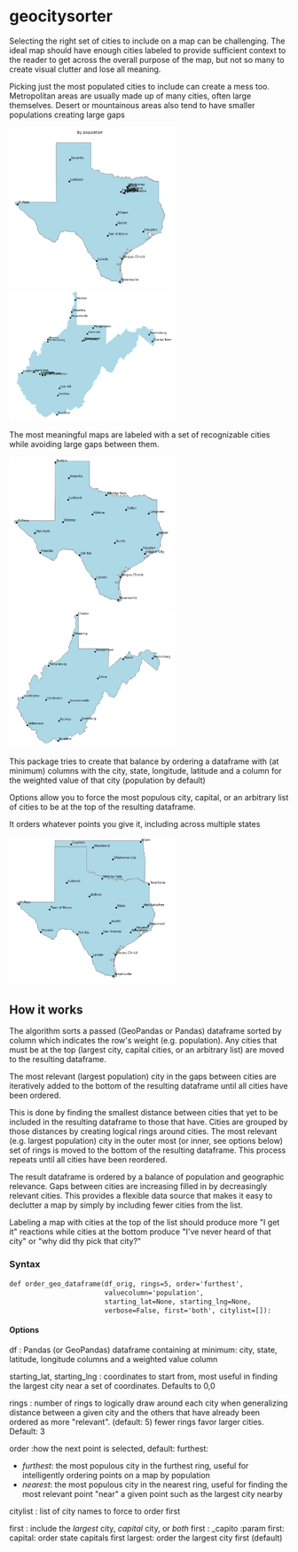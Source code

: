 # geocitysorter

Selecting the right set of cities to include on a map can be challenging. The ideal map should have enough cities
labeled to provide sufficient context to the reader to get across the overall purpose of the map, but not so many to
create visual clutter and lose all meaning.

Picking just the most populated cities to include can create a mess too. Metropolitan areas are usually made up of many
cities, often large themselves. Desert or mountainous areas also tend to have smaller
populations creating large gaps

<img src="https://raw.githubusercontent.com/rtphokie/geocitysorter/main/images/Texas_pop.png" alt="drawing" width="300"/>
<img src="https://raw.githubusercontent.com/rtphokie/geocitysorter/main/images/West Virginia_pop.png" alt="drawing" width="300"/>

The most meaningful maps are labeled with a set of recognizable cities while avoiding
large gaps between them.

<img src="https://raw.githubusercontent.com/rtphokie/geocitysorter/main/images/Texas_geopop.png" alt="drawing" width="300"/>
<img src="https://raw.githubusercontent.com/rtphokie/geocitysorter/main/images/West Virginia_geopop.png" alt="drawing" width="300"/>

This package tries to create that balance by ordering a dataframe with (at minimum) columns
with the city, state, longitude, latitude and a column for the weighted value of that
city (population by default)

Options allow you to force the most populous city, capital, or an arbitrary list of cities
to be at the top of the resulting dataframe.

It orders whatever points you give it, including across multiple states

<img src="https://raw.githubusercontent.com/rtphokie/geocitysorter/main/images/Texas_Oklahoma_geopop.png" alt="drawing" width="300"/>

## How it works

The algorithm sorts a passed (GeoPandas or Pandas) dataframe sorted by column which
indicates the row's weight (e.g. population). Any cities that must be at the top
(largest city, capital cities, or an arbitrary list) are moved to the resulting
dataframe.

The most relevant (largest population) city in the gaps between cities are
iteratively added to the bottom of the resulting dataframe until all cities have
been ordered.

This is done by finding the smallest distance between cities that yet to be included
in the resulting dataframe to those that have. Cities are grouped by those distances
by creating logical rings around cities. The most relevant (e.g. largest population) 
city in the outer most (or inner, see options below) set of rings is moved to the 
bottom of the resulting dataframe.  This process repeats until all cities have been
reordered.

The result dataframe is ordered by a balance of population and geographic relevance.
Gaps between cities are increasing filled in by decreasingly relevant cities.  This 
provides a flexible data source that makes it easy to declutter a map by simply by 
including fewer cities from the list.

Labeling a map with cities at the top of the list should produce more "I get it"
reactions while cities at the bottom produce "I've never heard of that city" or "why
did thy pick that city?"

### Syntax

```
def order_geo_dataframe(df_orig, rings=5, order='furthest', 
                        valuecolumn='population', 
                        starting_lat=None, starting_lng=None, 
                        verbose=False, first='both', citylist=[]):
```

#### Options

df
: Pandas (or GeoPandas) dataframe containing at minimum: city, state, latitude, longitude columns
and a weighted value column

starting_lat, starting_lng
: coordinates to start from, most useful in finding the largest city near a set
of coordinates. Defaults to 0,0


rings
: number of rings to logically draw around each city when generalizing distance between a given city and
the others that have already been ordered as more "relevant".  (default: 5)
fewer rings favor larger cities. Default: 3

order
:how the next point is selected, default: furthest:

* _furthest_: the most populous city in the furthest ring, useful for intelligently ordering
  points on a map by population
* _nearest_: the most populous city in the nearest ring, useful for finding the most relevant
  point "near" a given point such as the largest city nearby

citylist
: list of city names to force to order first

first
: include the _largest_ city, _capital_ city, or _both_ first
: _capito    :param first:   capital: order state capitals first
largest: order the largest city first (default)
